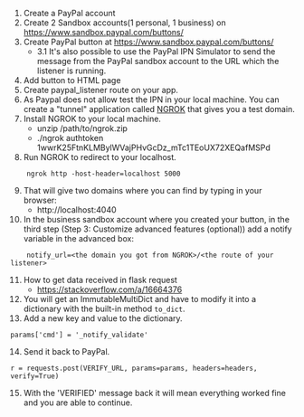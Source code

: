 1. Create a PayPal account
2. Create 2 Sandbox accounts(1 personal, 1 business) on https://www.sandbox.paypal.com/buttons/
3. Create PayPal button at https://www.sandbox.paypal.com/buttons/
    - 3.1 It's also possible to use the PayPal IPN Simulator to send the message from the PayPal sandbox account to the URL which the listener is running.
4. Add button to HTML page
5. Create paypal_listener route on your app.
6. As Paypal does not allow test the IPN in your local machine. You can create a "tunnel" application called [NGROK](https://ngrok.com/) that gives you a test domain.
7. Install NGROK to your local machine.
    - unzip /path/to/ngrok.zip
    - ./ngrok authtoken 1wwrK25FtnKLMBylWVajPHvGcDz_mTc1TEoUX72XEQafMSPd
8. Run NGROK to redirect to your localhost.

```
    ngrok http -host-header=localhost 5000
```

9. That will give two domains where you can find by typing in your browser:
    - http://localhost:4040
10. In the business sandbox account where you created your button, in the third step (Step 3: Customize advanced features (optional)) add a notify variable in the advanced box:

```
    notify_url=<the domain you got from NGROK>/<the route of your listener>
```

11. How to get data received in flask request
    -   https://stackoverflow.com/a/16664376
12. You will get an ImmutableMultiDict and have to modify it into a dictionary with the built-in method `to_dict`.
13. Add a new key and value to the dictionary.

```
params['cmd'] = '_notify_validate'
```

14. Send it back to PayPal.

```
r = requests.post(VERIFY_URL, params=params, headers=headers, verify=True)
```

15. With the 'VERIFIED' message back it will mean everything worked fine and you are able to continue.
